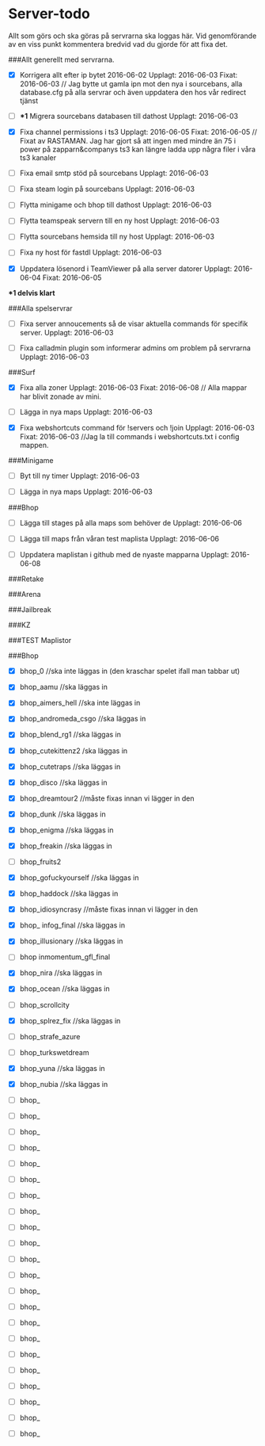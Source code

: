 # Server-todo
Allt som görs och ska göras på servrarna ska loggas här. Vid genomförande av en viss punkt kommentera bredvid vad du gjorde för att fixa det.

###Allt generellt med servrarna.

- [x] Korrigera allt efter ip bytet 2016-06-02   Upplagt: 2016-06-03 Fixat: 2016-06-03 // Jag bytte ut gamla ipn mot den nya i sourcebans, alla database.cfg på alla servrar och även uppdatera den hos vår redirect tjänst 

- [ ] __*1__ Migrera sourcebans databasen till dathost   Upplagt: 2016-06-03

- [x] Fixa channel permissions i ts3 Upplagt: 2016-06-05 Fixat: 2016-06-05 // Fixat av RASTAMAN. Jag har gjort så att ingen med mindre än 75 i power på zapparn&companys ts3 kan längre ladda upp några filer i våra ts3 kanaler  

- [ ] Fixa email smtp stöd på sourcebans   Upplagt: 2016-06-03

- [ ] Fixa steam login på sourcebans   Upplagt: 2016-06-03

- [ ] Flytta minigame och bhop till dathost  Upplagt: 2016-06-03 

- [ ] Flytta teamspeak servern till en ny host   Upplagt: 2016-06-03

- [ ] Flytta sourcebans hemsida till ny host   Upplagt: 2016-06-03

- [ ] Fixa ny host för fastdl  Upplagt: 2016-06-03

- [x] Uppdatera lösenord i TeamViewer på alla server datorer  Upplagt: 2016-06-04 Fixat: 2016-06-05

__*1 delvis klart__

###Alla spelservrar

- [ ] Fixa server annoucements så de visar aktuella commands för specifik server.  Upplagt: 2016-06-03

- [ ] Fixa calladmin plugin som informerar admins om problem på servrarna  Upplagt: 2016-06-03

###Surf

- [x] Fixa alla zoner  Upplagt: 2016-06-03 Fixat: 2016-06-08 // Alla mappar har blivit zonade av mini.

- [ ] Lägga in nya maps  Upplagt: 2016-06-03

- [x] Fixa webshortcuts command för !servers och !join   Upplagt: 2016-06-03 Fixat: 2016-06-03 //Jag la till commands i webshortcuts.txt i config mappen.

###Minigame

- [ ] Byt till ny timer  Upplagt: 2016-06-03

- [ ] Lägga in nya maps  Upplagt: 2016-06-03

###Bhop

- [ ] Lägga till stages på alla maps som behöver de Upplagt: 2016-06-06

- [ ] Lägga till maps från våran test maplista   Upplagt: 2016-06-06

- [ ] Uppdatera maplistan i github med de nyaste mapparna Upplagt: 2016-06-08

###Retake

###Arena

###Jailbreak

###KZ


###TEST Maplistor

###Bhop
- [x] bhop_0 //ska inte läggas in (den kraschar spelet ifall man tabbar ut)
- [x] bhop_aamu //ska läggas in
- [x] bhop_aimers_hell //ska inte läggas in
- [x] bhop_andromeda_csgo //ska läggas in
- [x] bhop_blend_rg1 //ska läggas in
- [x] bhop_cutekittenz2 /ska läggas in
- [x] bhop_cutetraps //ska läggas in
- [x] bhop_disco //ska läggas in
- [x] bhop_dreamtour2 //måste fixas innan vi lägger in den
- [x] bhop_dunk //ska läggas in
- [x] bhop_enigma //ska läggas in
- [x] bhop_freakin //ska läggas in
- [ ] bhop_fruits2
- [x] bhop_gofuckyourself //ska läggas in
- [x] bhop_haddock //ska läggas in
- [x] bhop_idiosyncrasy //måste fixas innan vi lägger in den
- [x] bhop_ infog_final //ska läggas in
- [x] bhop_illusionary //ska läggas in
- [ ] bhop inmomentum_gfl_final
- [x] bhop_nira //ska läggas in
- [x] bhop_ocean //ska läggas in
- [ ] bhop_scrollcity
- [x] bhop_splrez_fix //ska läggas in
- [ ] bhop_strafe_azure
- [ ] bhop_turkswetdream
- [x] bhop_yuna //ska läggas in
- [x] bhop_nubia //ska läggas in
- [ ] bhop_
- [ ] bhop_
- [ ] bhop_
- [ ] bhop_
- [ ] bhop_
- [ ] bhop_
- [ ] bhop_
- [ ] bhop_
- [ ] bhop_
- [ ] bhop_
- [ ] bhop_
- [ ] bhop_
- [ ] bhop_
- [ ] bhop_
- [ ] bhop_
- [ ] bhop_
- [ ] bhop_
- [ ] bhop_
- [ ] bhop_
- [ ] bhop_
- [ ] bhop_
- [ ] bhop_

